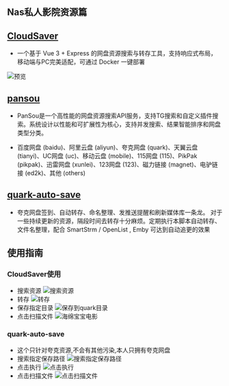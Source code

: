 ## Nas私人影院资源篇

## [CloudSaver](https://github.com/jiangrui1994/CloudSaver)

+ 一个基于 Vue 3 + Express 的网盘资源搜索与转存工具，支持响应式布局，移动端与PC完美适配，可通过 Docker 一键部署

![预览](https://i0.hdslb.com/bfs/openplatform/d12ca3036c0a0278c2774c52c93c8c7bda2d886c.png)


## [pansou](https://github.com/fish2018/pansou)

+ PanSou是一个高性能的网盘资源搜索API服务，支持TG搜索和自定义插件搜索。系统设计以性能和可扩展性为核心，支持并发搜索、结果智能排序和网盘类型分类。

+ 百度网盘 (baidu)、阿里云盘 (aliyun)、夸克网盘 (quark)、天翼云盘 (tianyi)、UC网盘 (uc)、移动云盘 (mobile)、115网盘 (115)、PikPak (pikpak)、迅雷网盘 (xunlei)、123网盘 (123)、磁力链接 (magnet)、电驴链接 (ed2k)、其他 (others)

## [quark-auto-save](https://github.com/Cp0204/quark-auto-save)
+  夸克网盘签到、自动转存、命名整理、发推送提醒和刷新媒体库一条龙。
对于一些持续更新的资源，隔段时间去转存十分麻烦。定期执行本脚本自动转存、文件名整理，配合 SmartStrm / OpenList , Emby 可达到自动追更的效果


## 使用指南
### CloudSaver使用
+ 搜索资源
![搜索资源](https://i0.hdslb.com/bfs/openplatform/1a51dde2fdec91129f4aef72dc5a0164b1d0cd87.png)
+ 转存
![转存](https://i0.hdslb.com/bfs/openplatform/ee897373bdd15001982ddeae1bcf1ebf3525eadd.png)
+ 保存指定目录
![保存到quark目录](https://i0.hdslb.com/bfs/openplatform/1c5cc8647ae177705a4fd389af60a774926de4a5.png)
+ 点击扫描文件
![海绵宝宝电影](https://i0.hdslb.com/bfs/openplatform/7af03b1c3651de3983b762899981b229dc014d19.png)

### quark-auto-save
+ 这个只针对夸克资源,不会有其他污染,本人只拥有夸克网盘
+ 搜索指定保存路径
![搜索指定保存路径](https://i0.hdslb.com/bfs/openplatform/a0783080a56bf37ecf5efb757e912b2de38d1573.png)
+ 点击执行
![点击执行](https://i0.hdslb.com/bfs/openplatform/97f8cadbaab727885eef8dd13389217a5e93fbfc.png)
+ 点击扫描文件
![点击扫描文件](https://i0.hdslb.com/bfs/openplatform/1aa6c4003890f262fcb705c0cf988308b9b29a21.jpg)



